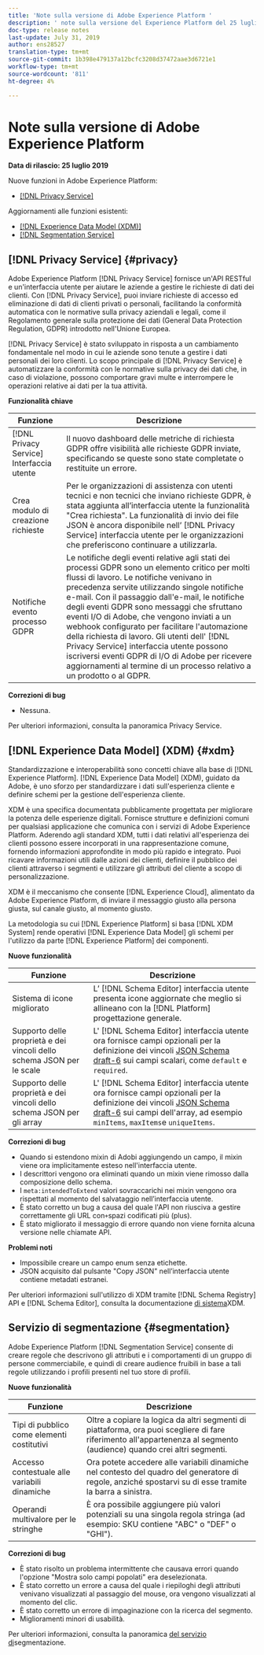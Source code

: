 ```yaml
---
title: 'Note sulla versione di Adobe Experience Platform '
description: ' note sulla versione del Experience Platform del 25 luglio 2019'
doc-type: release notes
last-update: July 31, 2019
author: ens28527
translation-type: tm+mt
source-git-commit: 1b398e479137a12bcfc3208d37472aae3d6721e1
workflow-type: tm+mt
source-wordcount: '811'
ht-degree: 4%

---
```



# Note sulla versione di Adobe Experience Platform

**Data di rilascio: 25 luglio 2019**

Nuove funzioni in Adobe Experience Platform:

* [[!DNL Privacy Service]](#privacy)

Aggiornamenti alle funzioni esistenti:

* [[!DNL Experience Data Model (XDM)]](#xdm)
* [[!DNL Segmentation Service]](#segmentation)

## [!DNL Privacy Service] {#privacy}

Adobe Experience Platform [!DNL Privacy Service] fornisce un&#39;API RESTful e un&#39;interfaccia utente per aiutare le aziende a gestire le richieste di dati dei clienti. Con [!DNL Privacy Service], puoi inviare richieste di accesso ed eliminazione di dati di clienti privati o personali, facilitando la conformità automatica con le normative sulla privacy aziendali e legali, come il Regolamento generale sulla protezione dei dati (General Data Protection Regulation, GDPR) introdotto nell&#39;Unione Europea.

[!DNL Privacy Service] è stato sviluppato in risposta a un cambiamento fondamentale nel modo in cui le aziende sono tenute a gestire i dati personali dei loro clienti. Lo scopo principale di [!DNL Privacy Service] è automatizzare la conformità con le normative sulla privacy dei dati che, in caso di violazione, possono comportare gravi multe e interrompere le operazioni relative ai dati per la tua attività.

**Funzionalità chiave**

| Funzione | Descrizione |
|---|---|
| [!DNL Privacy Service] Interfaccia utente | Il nuovo dashboard delle metriche di richiesta GDPR offre visibilità alle richieste GDPR inviate, specificando se queste sono state completate o restituite un errore. |
| Crea modulo di creazione richieste | Per le organizzazioni di assistenza con utenti tecnici e non tecnici che inviano richieste GDPR, è stata aggiunta all’interfaccia utente la funzionalità &quot;Crea richiesta&quot;. La funzionalità di invio dei file JSON è ancora disponibile nell’ [!DNL Privacy Service] interfaccia utente per le organizzazioni che preferiscono continuare a utilizzarla. |
| Notifiche evento processo GDPR | Le notifiche degli eventi relative agli stati dei processi GDPR sono un elemento critico per molti flussi di lavoro. Le notifiche venivano in precedenza servite utilizzando singole notifiche e-mail. Con il passaggio dall&#39;e-mail, le notifiche degli eventi GDPR sono messaggi che sfruttano  eventi I/O di Adobe, che vengono inviati a un webhook configurato per facilitare l&#39;automazione della richiesta di lavoro. Gli utenti dell&#39; [!DNL Privacy Service] interfaccia utente possono iscriversi  eventi GDPR di I/O di Adobe per ricevere aggiornamenti al termine di un processo relativo a un prodotto o al GDPR. |

**Correzioni di bug**

* Nessuna.

Per ulteriori informazioni, consulta la panoramica [](../../privacy-service/home.md)Privacy Service.

## [!DNL Experience Data Model] (XDM) {#xdm}

Standardizzazione e interoperabilità sono concetti chiave alla base di [!DNL Experience Platform]. [!DNL Experience Data Model] (XDM), guidato da  Adobe, è uno sforzo per standardizzare i dati sull&#39;esperienza cliente e definire schemi per la gestione dell&#39;esperienza cliente.

XDM è una specifica documentata pubblicamente progettata per migliorare la potenza delle esperienze digitali. Fornisce strutture e definizioni comuni per qualsiasi applicazione che comunica con i servizi di Adobe Experience Platform. Aderendo agli standard XDM, tutti i dati relativi all&#39;esperienza dei clienti possono essere incorporati in una rappresentazione comune, fornendo informazioni approfondite in modo più rapido e integrato. Puoi ricavare informazioni utili dalle azioni dei clienti, definire il pubblico dei clienti attraverso i segmenti e utilizzare gli attributi del cliente a scopo di personalizzazione.

XDM è il meccanismo che consente [!DNL Experience Cloud], alimentato da Adobe Experience Platform, di inviare il messaggio giusto alla persona giusta, sul canale giusto, al momento giusto.

La metodologia su cui [!DNL Experience Platform] si basa [!DNL XDM System] rende operativi [!DNL Experience Data Model] gli schemi per l&#39;utilizzo da parte [!DNL Experience Platform] dei componenti.

**Nuove funzionalità**

| Funzione | Descrizione |
|---|---|
| Sistema di icone migliorato | L’ [!DNL Schema Editor] interfaccia utente presenta icone aggiornate che meglio si allineano con la [!DNL Platform] progettazione generale. |
| Supporto delle proprietà e dei vincoli dello schema JSON per le scale | L&#39; [!DNL Schema Editor] interfaccia utente ora fornisce campi opzionali per la definizione dei vincoli [JSON Schema draft-6](https://tools.ietf.org/html/draft-wright-json-schema-01) sui campi scalari, come `default` e `required`. |
| Supporto delle proprietà e dei vincoli dello schema JSON per gli array | L&#39; [!DNL Schema Editor] interfaccia utente ora fornisce campi opzionali per la definizione dei vincoli [JSON Schema draft-6](https://tools.ietf.org/html/draft-wright-json-schema-01) sui campi dell&#39;array, ad esempio `minItems`, `maxItems`e `uniqueItems`. |

**Correzioni di bug**

* Quando si estendono  mixin di Adobi aggiungendo un campo, il mixin viene ora implicitamente esteso nell&#39;interfaccia utente.
* I descrittori vengono ora eliminati quando un mixin viene rimosso dalla composizione dello schema.
* I `meta:intendedToExtend` valori sovraccarichi nei mixin vengono ora rispettati al momento del salvataggio nell’interfaccia utente.
* È stato corretto un bug a causa del quale l&#39;API non riusciva a gestire correttamente gli URL con`+`spazi codificati più (plus).
* È stato migliorato il messaggio di errore quando non viene fornita alcuna versione nelle chiamate API.

**Problemi noti**

* Impossibile creare un campo enum senza etichette.
* JSON acquisito dal pulsante &quot;Copy JSON&quot; nell’interfaccia utente contiene metadati estranei.

Per ulteriori informazioni sull&#39;utilizzo di XDM tramite [!DNL Schema Registry] API e [!DNL Schema Editor], consulta la documentazione [di sistema](../../xdm/home.md)XDM.

## Servizio di segmentazione {#segmentation}

Adobe Experience Platform [!DNL Segmentation Service] consente di creare regole che descrivono gli attributi e i comportamenti di un gruppo di persone commerciabile, e quindi di creare audience fruibili in base a tali regole utilizzando i profili presenti nel tuo store di profili.

**Nuove funzionalità**

| Funzione | Descrizione |
| -----------| ---------- |
| Tipi di pubblico come elementi costitutivi | Oltre a copiare la logica da altri segmenti di piattaforma, ora puoi scegliere di fare riferimento all&#39;appartenenza al segmento (audience) quando crei altri segmenti. |
| Accesso contestuale alle variabili dinamiche | Ora potete accedere alle variabili dinamiche nel contesto del quadro del generatore di regole, anziché spostarvi su di esse tramite la barra a sinistra. |
| Operandi multivalore per le stringhe | È ora possibile aggiungere più valori potenziali su una singola regola stringa (ad esempio: SKU contiene &quot;ABC&quot; o &quot;DEF&quot; o &quot;GHI&quot;). |

**Correzioni di bug**

* È stato risolto un problema intermittente che causava errori quando l&#39;opzione &quot;Mostra solo campi popolati&quot; era deselezionata.
* È stato corretto un errore a causa del quale i riepiloghi degli attributi venivano visualizzati al passaggio del mouse, ora vengono visualizzati al momento del clic.
* È stato corretto un errore di impaginazione con la ricerca del segmento.
* Miglioramenti minori di usabilità.

Per ulteriori informazioni, consulta la panoramica [del servizio di](../../segmentation/home.md)segmentazione.
